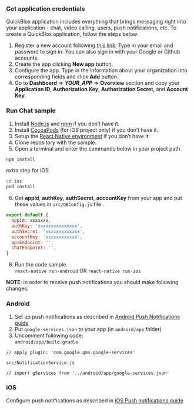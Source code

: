 ### Get application credentials

QuickBlox application includes everything that brings messaging right into your application - chat, video calling, users, push notifications, etc. To create a QuickBlox application, follow the steps below:

1. Register a new account following [this link](https://admin.quickblox.com/signup). Type in your email and password to sign in. You can also sign in with your Google or Github accounts.
2. Create the app clicking **New app** button.
3. Configure the app. Type in the information about your organization into corresponding fields and click **Add** button.
4. Go to **Dashboard** => **_YOUR_APP_** => **Overview** section and copy your **Application ID**, **Authorization Key**, **Authorization Secret**, and **Account Key**.

### Run Chat sample

1. Install [Node.js](https://nodejs.org) and [npm](https://www.npmjs.com/get-npm) if you don’t have it.
2. Install [CocoaPods](https://guides.cocoapods.org/using/getting-started.html) (for iOS project only) if you don’t have it.
3. Setup the [React Native environment](https://reactnative.dev/docs/environment-setup) if you don’t have it.
4. Clone repository with the sample.
5. Open a terminal and enter the commands below in your project path.
```bash
npm install
```
extra step for iOS
```bash
cd ios
pod install
```
6. Get **appId**, **authKey**, **authSecret**, **accountKey** from your app and put these values in `src/QBConfig.js` file .
```javascript
export default {
  appId: xxxxxxx,
  authKey: 'xxxxxxxxxxxxxxx',
  authSecret: 'xxxxxxxxxxxxx',
  accountKey: 'xxxxxxxxxxxx',
  apiEndpoint: '',
  chatEndpoint: '',
}
```
8. Run the code sample.  
`react-native run-android` OR `react-native run-ios`  

**NOTE**: in order to receive push notifications you should make following changes:  
### Android
1. Set up push notifications as described in [Android Push Notifications guide](https://docs.quickblox.com/docs/android-push-notifications)
2. Put `google-services.json` to your app (in `android/app` folder)
3. Uncomment following code:  
​
`android/app/build.gradle`
```
// apply plugin: 'com.google.gms.google-services'
```
`src/NotificationService.js`
```
// import gServices from '../android/app/google-services.json'
```
### iOS
Configure push notifications as described in [iOS Push notifications guide](https://docs.quickblox.com/docs/ios-push-notifications)
